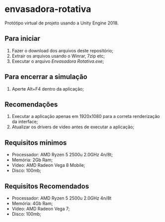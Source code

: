 # envasadora-rotativa
Protótipo virtual de projeto usando a Unity Engine 2018.


## Para iniciar
1) Fazer o download dos arquivos deste repositório;
2) Extrair os arquivos usando o Winrar, 7zip etc;
3) Executar o arquivo *Envasadora Rotativa.exe*;

## Para encerrar a simulação
1) Aperte Alt+F4 dentro da aplicação;

## Recomendações
1) Executar a aplicação apenas em 1920x1080 para a correta renderização da interface;
2) Atualizar os drivers de video antes de executar a aplicação;


## Requisitos mínimos
- Processador: AMD Ryzen 5 2500u 2.0GHz 4n/8t;
- Memória: 2Gb Ram;
- Vídeo: AMD Radeon Vega 8 Mobile;
- Disco: 100mb;

## Requisitos Recomendados
- Processador: AMD Ryzen 5 2500u 2.0GHz 4n/8t
- Memória: 4Gb Ram;
- Vídeo: AMD Radeon Vega 7;
- Disco: 100mb;
